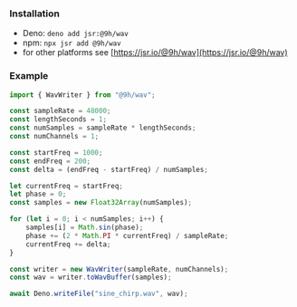 ### Installation

- Deno: `deno add jsr:@9h/wav`
- npm: `npx jsr add @9h/wav`
- for other platforms see [https://jsr.io/@9h/wav](https://jsr.io/@9h/wav)

### Example

```typescript
import { WavWriter } from "@9h/wav";

const sampleRate = 48000;
const lengthSeconds = 1;
const numSamples = sampleRate * lengthSeconds;
const numChannels = 1;

const startFreq = 1000;
const endFreq = 200;
const delta = (endFreq - startFreq) / numSamples;

let currentFreq = startFreq;
let phase = 0;
const samples = new Float32Array(numSamples);

for (let i = 0; i < numSamples; i++) {
    samples[i] = Math.sin(phase);
    phase += (2 * Math.PI * currentFreq) / sampleRate;
    currentFreq += delta;
}

const writer = new WavWriter(sampleRate, numChannels);
const wav = writer.toWavBuffer(samples);

await Deno.writeFile("sine_chirp.wav", wav);
```
